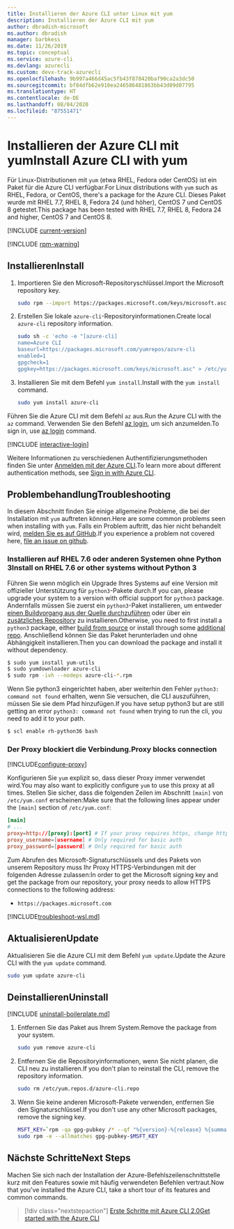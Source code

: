 ```yaml
---
title: Installieren der Azure CLI unter Linux mit yum
description: Installieren der Azure CLI mit yum
author: dbradish-microsoft
ms.author: dbradish
manager: barbkess
ms.date: 11/26/2019
ms.topic: conceptual
ms.service: azure-cli
ms.devlang: azurecli
ms.custom: devx-track-azurecli
ms.openlocfilehash: 9b997a466d45ac5fb43f878420baf90ca2a3dc50
ms.sourcegitcommit: bf84dfb62e910ea246586481863bb43d09d07795
ms.translationtype: HT
ms.contentlocale: de-DE
ms.lasthandoff: 08/04/2020
ms.locfileid: "87551471"
---
```

# <a name="install-azure-cli-with-yum"></a><span data-ttu-id="3d9b2-103">Installieren der Azure CLI mit yum</span><span class="sxs-lookup"><span data-stu-id="3d9b2-103">Install Azure CLI with yum</span></span>

<span data-ttu-id="3d9b2-104">Für Linux-Distributionen mit `yum` (etwa RHEL, Fedora oder CentOS) ist ein Paket für die Azure CLI verfügbar.</span><span class="sxs-lookup"><span data-stu-id="3d9b2-104">For Linux distributions with `yum` such as RHEL, Fedora, or CentOS, there's a package for the Azure CLI.</span></span> <span data-ttu-id="3d9b2-105">Dieses Paket wurde mit RHEL 7.7, RHEL 8, Fedora 24 (und höher), CentOS 7 und CentOS 8 getestet.</span><span class="sxs-lookup"><span data-stu-id="3d9b2-105">This package has been tested with RHEL 7.7, RHEL 8, Fedora 24 and higher, CentOS 7 and CentOS 8.</span></span>

[!INCLUDE [current-version](includes/current-version.md)]

[!INCLUDE [rpm-warning](includes/rpm-warning.md)]

## <a name="install"></a><span data-ttu-id="3d9b2-106">Installieren</span><span class="sxs-lookup"><span data-stu-id="3d9b2-106">Install</span></span>

1. <span data-ttu-id="3d9b2-107">Importieren Sie den Microsoft-Repositoryschlüssel.</span><span class="sxs-lookup"><span data-stu-id="3d9b2-107">Import the Microsoft repository key.</span></span>

   ```bash
   sudo rpm --import https://packages.microsoft.com/keys/microsoft.asc
   ```

2. <span data-ttu-id="3d9b2-108">Erstellen Sie lokale `azure-cli`-Repositoryinformationen.</span><span class="sxs-lookup"><span data-stu-id="3d9b2-108">Create local `azure-cli` repository information.</span></span>

   ```bash
   sudo sh -c 'echo -e "[azure-cli]
   name=Azure CLI
   baseurl=https://packages.microsoft.com/yumrepos/azure-cli
   enabled=1
   gpgcheck=1
   gpgkey=https://packages.microsoft.com/keys/microsoft.asc" > /etc/yum.repos.d/azure-cli.repo'
   ```

3. <span data-ttu-id="3d9b2-109">Installieren Sie mit dem Befehl `yum install`.</span><span class="sxs-lookup"><span data-stu-id="3d9b2-109">Install with the `yum install` command.</span></span>

   ```bash
   sudo yum install azure-cli
   ```

<span data-ttu-id="3d9b2-110">Führen Sie die Azure CLI mit dem Befehl `az` aus.</span><span class="sxs-lookup"><span data-stu-id="3d9b2-110">Run the Azure CLI with the `az` command.</span></span> <span data-ttu-id="3d9b2-111">Verwenden Sie den Befehl [az login](/cli/azure/reference-index#az-login), um sich anzumelden.</span><span class="sxs-lookup"><span data-stu-id="3d9b2-111">To sign in, use [az login](/cli/azure/reference-index#az-login) command.</span></span>

[!INCLUDE [interactive-login](includes/interactive-login.md)]

<span data-ttu-id="3d9b2-112">Weitere Informationen zu verschiedenen Authentifizierungsmethoden finden Sie unter [Anmelden mit der Azure CLI](authenticate-azure-cli.md).</span><span class="sxs-lookup"><span data-stu-id="3d9b2-112">To learn more about different authentication methods, see [Sign in with Azure CLI](authenticate-azure-cli.md).</span></span>

## <a name="troubleshooting"></a><span data-ttu-id="3d9b2-113">Problembehandlung</span><span class="sxs-lookup"><span data-stu-id="3d9b2-113">Troubleshooting</span></span>

<span data-ttu-id="3d9b2-114">In diesem Abschnitt finden Sie einige allgemeine Probleme, die bei der Installation mit `yum` auftreten können.</span><span class="sxs-lookup"><span data-stu-id="3d9b2-114">Here are some common problems seen when installing with `yum`.</span></span> <span data-ttu-id="3d9b2-115">Falls ein Problem auftritt, das hier nicht behandelt wird, [melden Sie es auf GitHub](https://github.com/Azure/azure-cli/issues).</span><span class="sxs-lookup"><span data-stu-id="3d9b2-115">If you experience a problem not covered here, [file an issue on github](https://github.com/Azure/azure-cli/issues).</span></span>

### <a name="install-on-rhel-76-or-other-systems-without-python-3"></a><span data-ttu-id="3d9b2-116">Installieren auf RHEL 7.6 oder anderen Systemen ohne Python 3</span><span class="sxs-lookup"><span data-stu-id="3d9b2-116">Install on RHEL 7.6 or other systems without Python 3</span></span>

<span data-ttu-id="3d9b2-117">Führen Sie wenn möglich ein Upgrade Ihres Systems auf eine Version mit offizieller Unterstützung für `python3`-Pakete durch.</span><span class="sxs-lookup"><span data-stu-id="3d9b2-117">If you can, please upgrade your system to a version with official support for `python3` package.</span></span> <span data-ttu-id="3d9b2-118">Andernfalls müssen Sie zuerst ein `python3`-Paket installieren, um entweder [einen Buildvorgang aus der Quelle durchzuführen](https://github.com/linux-on-ibm-z/docs/wiki/Building-Python-3.6.x) oder über ein [zusätzliches Repository](https://developers.redhat.com/blog/2018/08/13/install-python3-rhel/) zu installieren.</span><span class="sxs-lookup"><span data-stu-id="3d9b2-118">Otherwise, you need to first install a `python3` package, either [build from source](https://github.com/linux-on-ibm-z/docs/wiki/Building-Python-3.6.x) or install through some [additional repo](https://developers.redhat.com/blog/2018/08/13/install-python3-rhel/).</span></span> <span data-ttu-id="3d9b2-119">Anschließend können Sie das Paket herunterladen und ohne Abhängigkeit installieren.</span><span class="sxs-lookup"><span data-stu-id="3d9b2-119">Then you can download the package and install it without dependency.</span></span>
```bash
$ sudo yum install yum-utils
$ sudo yumdownloader azure-cli
$ sudo rpm -ivh --nodeps azure-cli-*.rpm
```

<span data-ttu-id="3d9b2-120">Wenn Sie python3 eingerichtet haben, aber weiterhin den Fehler `python3: command not found` erhalten, wenn Sie versuchen, die CLI auszuführen, müssen Sie sie dem Pfad hinzufügen.</span><span class="sxs-lookup"><span data-stu-id="3d9b2-120">If you have setup python3 but are still getting an error `python3: command not found` when trying to run the cli, you need to add it to your path.</span></span>
```bash
$ scl enable rh-python36 bash
```

### <a name="proxy-blocks-connection"></a><span data-ttu-id="3d9b2-121">Der Proxy blockiert die Verbindung.</span><span class="sxs-lookup"><span data-stu-id="3d9b2-121">Proxy blocks connection</span></span>

[!INCLUDE[configure-proxy](includes/configure-proxy.md)]

<span data-ttu-id="3d9b2-122">Konfigurieren Sie `yum` explizit so, dass dieser Proxy immer verwendet wird.</span><span class="sxs-lookup"><span data-stu-id="3d9b2-122">You may also want to explicitly configure `yum` to use this proxy at all times.</span></span> <span data-ttu-id="3d9b2-123">Stellen Sie sicher, dass die folgenden Zeilen im Abschnitt `[main]` von `/etc/yum.conf` erscheinen:</span><span class="sxs-lookup"><span data-stu-id="3d9b2-123">Make sure that the following lines appear under the `[main]` section of `/etc/yum.conf`:</span></span>

```yum.conf
[main]
# ...
proxy=http://[proxy]:[port] # If your proxy requires https, change http->https
proxy_username=[username] # Only required for basic auth
proxy_password=[password] # Only required for basic auth
```

<span data-ttu-id="3d9b2-124">Zum Abrufen des Microsoft-Signaturschlüssels und des Pakets von unserem Repository muss Ihr Proxy HTTPS-Verbindungen mit der folgenden Adresse zulassen:</span><span class="sxs-lookup"><span data-stu-id="3d9b2-124">In order to get the Microsoft signing key and get the package from our repository, your proxy needs to allow HTTPS connections to the following address:</span></span>

* `https://packages.microsoft.com`

[!INCLUDE[troubleshoot-wsl.md](includes/troubleshoot-wsl.md)]

## <a name="update"></a><span data-ttu-id="3d9b2-125">Aktualisieren</span><span class="sxs-lookup"><span data-stu-id="3d9b2-125">Update</span></span>

<span data-ttu-id="3d9b2-126">Aktualisieren Sie die Azure CLI mit dem Befehl `yum update`.</span><span class="sxs-lookup"><span data-stu-id="3d9b2-126">Update the Azure CLI with the `yum update` command.</span></span>

```bash
sudo yum update azure-cli
```

## <a name="uninstall"></a><span data-ttu-id="3d9b2-127">Deinstallieren</span><span class="sxs-lookup"><span data-stu-id="3d9b2-127">Uninstall</span></span>

[!INCLUDE [uninstall-boilerplate.md](includes/uninstall-boilerplate.md)]

1. <span data-ttu-id="3d9b2-128">Entfernen Sie das Paket aus Ihrem System.</span><span class="sxs-lookup"><span data-stu-id="3d9b2-128">Remove the package from your system.</span></span>

   ```bash
   sudo yum remove azure-cli
   ```

2. <span data-ttu-id="3d9b2-129">Entfernen Sie die Repositoryinformationen, wenn Sie nicht planen, die CLI neu zu installieren.</span><span class="sxs-lookup"><span data-stu-id="3d9b2-129">If you don't plan to reinstall the CLI, remove the repository information.</span></span>

   ```bash
   sudo rm /etc/yum.repos.d/azure-cli.repo
   ```

3. <span data-ttu-id="3d9b2-130">Wenn Sie keine anderen Microsoft-Pakete verwenden, entfernen Sie den Signaturschlüssel.</span><span class="sxs-lookup"><span data-stu-id="3d9b2-130">If you don't use any other Microsoft packages, remove the signing key.</span></span>

   ```bash
   MSFT_KEY=`rpm -qa gpg-pubkey /* --qf "%{version}-%{release} %{summary}\n" | grep Microsoft | awk '{print $1}'`
   sudo rpm -e --allmatches gpg-pubkey-$MSFT_KEY
   ```

## <a name="next-steps"></a><span data-ttu-id="3d9b2-131">Nächste Schritte</span><span class="sxs-lookup"><span data-stu-id="3d9b2-131">Next Steps</span></span>

<span data-ttu-id="3d9b2-132">Machen Sie sich nach der Installation der Azure-Befehlszeilenschnittstelle kurz mit den Features sowie mit häufig verwendeten Befehlen vertraut.</span><span class="sxs-lookup"><span data-stu-id="3d9b2-132">Now that you've installed the Azure CLI, take a short tour of its features and common commands.</span></span>

> [!div class="nextstepaction"]
> [<span data-ttu-id="3d9b2-133">Erste Schritte mit Azure CLI 2.0</span><span class="sxs-lookup"><span data-stu-id="3d9b2-133">Get started with the Azure CLI</span></span>](get-started-with-azure-cli.md)
